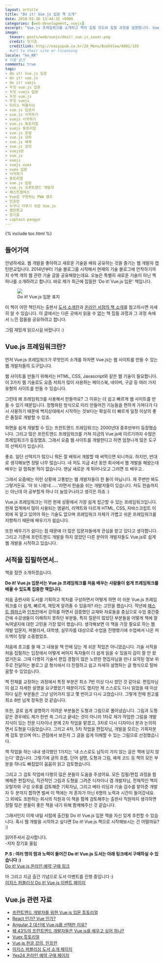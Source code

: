 ```yaml
---
layout: article
title: "Do it! Vue.js 입문 책 소개"
date: 2018-01-26 13:44:32 +0900
categories: [web-development, vuejs]
excerpt: "Vue.js 프레임워크를 소개하고 책의 집필 의도와 집필 과정을 설명합니다. Vue.js 관련 학습 자료도 안내합니다."
image:
  teaser: posts/web/vuejs/doit!_vue.js_cover.png
  credit: 장기효
  creditlink: http://easyspub.co.kr/20_Menu/BookView/A001/185
  #url to their site or licensing
locale: "ko_KR"
# 리플 옵션
comments: true
tags:
- do it! Vue.js 입문
- do it! vue.js
- do it! vuejs
- 두잇 vue.js 입문
- 두잇 vuejs 입문
- 두잇 vue.js
- 두잇 vuejs
- 이지스 퍼블리싱
- vue.js 입문서
- vue.js 시작하기
- vuejs 시작하기
- vue.js 튜토리얼
- vuejs 튜토리얼
- vue.js 장점
- vue.js 강좌
- vue.js 예제
- vue.js 강의
- vuejs란
- vue.js
- vuejs
- vuejs vuex
- vuex 입문
- 시작하기
- 튜토리얼
- vue.js 입문
- vue.js 프론트엔드 개발자
- 패스트캠퍼스
- Vue로 구현하는 PWA 캠프
- 인프런
- 누구나 다루기 쉬운 Vue.js
- 캡틴판교
- 장기효
- captain pangyo
---
```

{% include toc.html %}

## 들어가며
안녕하세요. 웹 개발을 좋아하고 새로운 기술을 배워 공유하는 것을 즐기는 웹 개발자 캡틴판교입니다.
2014년부터 기술 블로그를 시작해서 현재의 기술 블로그에 안착하기까지 수백 개의 웹 관련 기술 글을 공유해왔는데요.
오늘은 특별히 새로운 기술이 아닌 책 하나를 소개하려고 합니다.
바로 제가 최근에 집필한 'Do it! Vue.js 입문' 책입니다.

<figure>
	<img src="{{ site.url }}/images/posts/web/vuejs/doit!_vue.js_cover.png">
	<figcaption>Do it! Vue.js 입문 표지</figcaption>
</figure>

<!-- ![Do it! Vue.js 입문]({{ site.url }}/images/posts/web/vuejs/doit!_vue.js_cover.png) -->

이 책이 어떤 책인지는 출판사 [도서 소개란](http://www.easyspub.co.kr/20_Menu/BookView/PUB/185/PUB)과 [온라인 서점의 책 소개](http://www.yes24.com/24/Goods/58206961?Acode=101)를 참고하시면 자세히 알 수 있습니다.
이 글에서는 다른 곳에서 읽을 수 없는 책 집필 과정과 그 과정 속에서 느낀 점들을 공유하려고 합니다.

그럼 재밌게 읽으시길 바랍니다 :)

## Vue.js 프레임워크란?
먼저 Vue.js 프레임워크가 무엇인지 소개를 하자면 Vue.js는 웹 사이트를 만들 수 있는 웹 개발자들의 도구입니다.

웹 사이트를 만들기 위해서는 HTML, CSS, Javascript와 같은 웹 기술이 필요합니다.
이 3가지 웹 기술로도 요즘 저희가 많이 사용하는 페이스북, 네이버, 구글 등 여러 가지 유형의 사이트를 만들 수 있습니다.

그런데 왜 프레임워크를 사용해서 만들까요? 그 이유는 더 쉽고 빠르게 웹 사이트를 만들 수 있기 때문입니다.
정형화된 방식으로 미리 만들어진 기능들을 편하게 가져다가 다시 사용하기 때문에
백지상태에서 시작하는 것보다는 확실히 더 빠르게 일정 이상의 좋은 품질로 개발할 수 있죠.

화면을 쉽게 개발할 수 있는 프런트엔드 프레임워크는 2000년대 중후반부터 등장했습니다.
그리고 많은 프런트엔드 프레임워크를 거쳐 지금의 Vue.js에 이르기까지 수많은 프레임워크가 등장했죠.
그래서 요즘 웹 사이트를 개발한다고 하면 엄청나게 많은 도구의 선택지가 있습니다.

좋죠. 일단 선택지가 많으니 뭐든 잘 배워서 개발할 때 써먹으면 되니까요.
하지만, 반대로 생각해보면 정말 너무 많습니다. 네 저도 지금 4년 동안 회사에서 웹 개발을 해왔는데
배우는 걸 멈춰본 적이 없습니다. 맨날 새로운 게 튀어나오고 그러면 또 배우고..

그래서 요즘에는 이런 상황에 고통받는 웹 개발자들이 한 둘이 아닙니다. 제 주변만 봐도 그렇거든요.
'아 또 나왔네......'라면서 한숨을 쉬는 개발자들이 있습니다. 저도 한숨까지는 아닌데 아 공부할게 하나 더 늘었구나라고 생각은 하죠 :)

Vue.js 프레임워크는 이런 현재 상황에서 가장 쉽게 접근할 수 있는 프레임워크입니다.
현재 업계에서 많이 사용되는 앵귤러, 리액트와 다르게 HTML, CSS, 자바스크립트 이외에 꼭 알고 있어야 하는 기술도 없으며
프레임워크 자체가 가볍고 쉬운 프레임워크를 지향하기 때문에 배우기가 쉽습니다.

또한 배우기가 쉽다는 점 때문에 더 많은 입문자들에게 관심을 받고 있다고 생각합니다.
그리고 기존에 프런트엔드 개발을 하지 않았던 다른 분야의 개발자들도 Vue.js로 쉽게 웹 개발을 시작하고 있습니다.

## 서적을 집필하면서..
책을 잠깐 소개하겠습니다.

**Do it! Vue.js 입문서는 Vue.js 프레임워크를 처음 배우는 사람들이 쉽게 프레임워크를 배울 수 있도록 집중한 책입니다.**

처음 출판사와 도서를 기획하고 목차를 구성하면서 어떻게 하면 이 쉬운 Vue.js 프레임워크를 더 쉽게, 빠르게, 재밌게 알려줄 수 있을까? 라는 고민을 했습니다.
작년에 [패스트 캠퍼스](http://www.fastcampus.co.kr/dev_camp_wap/)와 [인프런](https://www.inflearn.com/course/vue-pwa-vue-js-%EA%B8%B0%EB%B3%B8/)에서 강의를 하면서 검증했던 교재와 자료들을 중심으로
수업 중간중간에 수강생들이 이해하지 못하던 부분들, 특히 질문이 많았던 부분들을 어떻게 책에 잘 녹여낼지에 대한 고민을 가장 많이 했습니다.
생각해보면 이 책을 가장 필요로 하는 웹 개발 입문자, 퍼블리셔, 대학생, 실무자를 대상으로 수업을 진행했기에 수업에서 나온 피드백이 정말 소중했었죠.

처음에 초고를 쓸 때 그 내용을 책 안에 담는 게 쉬운 작업은 아니었습니다. 기술 서적을 처음 집필하는 입장에서 어떻게 써야지 독자들이 더 쉽게 읽을 수 있을지
감이 잘 안 왔었거든요. 그때 다행히 기술서 편집 경험이 많은 노련한 편집자님을 만나 요약된 정보 위주로 전달하는 블로그 글 형식에서 더 친절하고 쉽고 자세히
설명하는 글 형식으로 탈바꿈할 수 있었습니다.

책 전체를 교정하는 과정에서 특정 부분은 최소 7번 이상 다시 썼던 것 같아요. 편집자님이 쉽고 자세한 설명을 요구했었기 때문이기도 했지만
제 스스로도 다시 읽었을 때 이상하다 싶은 부분들은 그냥 넘어가지 않고 몇 번이고 다시 고쳤습니다. 그렇게 전체 원고를 최소 8번 넘게 정독한 것 같습니다.

또한, 글로 쉽게 설명하기 어려운 부분들은 도형과 그림으로 풀어냈습니다. 그림과 도형 같은 경우에도 제가 한번 쓱 그리고 끝내는 것이 아니라
1차로 제가 작업한 그림을 개발 지식이 있는 전문 디자이너 분께 2차 작업을 맡겼고, 3차로 다시 디자이너 분과 논의하면서 도형을 다듬었습니다.
그리고 4차, 5차 작업을 편집자님, 개발을 모르는 기획자분께 검토 받으며 어느 관점에서 보든지 그 글을 쉽게 이해할 수 있는 그림으로 선정했습니다.

책 작업을 하는 내내 생각했던 1가지는 '내 스스로도 납득이 가지 않는 글은 책에 담지 않는다' 였습니다.
그렇기에 글의 흐름, 단어 설명, 도형과 그림, 예제 코드 등 책의 모든 부분을 하나도 빠짐없이 꼼꼼히 읽고 검토했습니다.

그리고 그 검토 작업에 다행히 많은 분들이 도움을 주셨어요. 모든 집필/편집 과정을 함께해준 편집자님,
직관적인 그림과 도형을 그려준 디자이너 겸 개발자님, 전체적인 책의 오탈자와 구성 오류를 검토해준 기획자님,
그리고 베타 리딩과 기술 검수를 맡아준 개발자 두 분까지 합하면 벌써 이 책에는 저 혼자가 아닌 6명의 노력과 시간이 들어갔네요.
그 외에도 조판하는 회사의 직원과 이 책을 함께 검토해주는 출판사 직원까지 생각하면 정말 많은 분들이 좋은 책을 내기 위해 함께해주신 것 같습니다.

그래서인지 이제 내일 서점에 출간될 Do it! Vue.js 입문 책을 자신 있게 추천할 수 있습니다.
혹시 웹 개발을 시작하고 싶다면 Do it! Vue.js 책으로 시작해보시는 건 어떨까요? :)

읽어주셔서 감사합니다.<br>
-저자 장기효 올림

**P.S : 여러 명의 땀과 노력이 들어간 Do it! Vue.js 도서는 아래 링크에서 구매하실 수 있습니다 :)** <br>
[Do it! Vue.js 온라인 예약 구매 링크](http://www.yes24.com/24/Goods/58206961?Acode=101)

아 그리고 지금 출간 기념으로 도서 이벤트를 진행 중입니다 :) <br>
[이지스 퍼블리싱 Do it! Vue.js 이벤트 페이지](https://www.facebook.com/easyspub/posts/1568634209891378)

## Vue.js 관련 자료
- [프런트엔드 개발자를 위한 Vue.js 입문 튜토리얼](https://joshua1988.github.io/web-development/vuejs/vuejs-tutorial-for-beginner/)
- [React 인가? Vue 인가?](https://joshua1988.github.io/web-development/translation/vue-or-react/)
- [Angular 2 대신에 Vue.js를 선택한 이유?](https://joshua1988.github.io/web-development/translation/why-we-moved-from-angular2-to-vuejs/)
- [왜 43%의 프런트엔드 개발자들은 Vue.js를 배우고 싶어 하나?](https://joshua1988.github.io/web-development/translation/why-43percent-devs-wanna-learn-vuejs/)
- [Vuex 튜토리얼](https://joshua1988.github.io/web-development/vuejs/vuex-start/)
- [Vue.js 한글 강의, 인프런](https://www.inflearn.com/course/vue-pwa-vue-js-%EA%B8%B0%EB%B3%B8/)
- [이지스 퍼블리싱 도서 소개 페이지](http://www.easyspub.co.kr/20_Menu/BookView/PUB/185/PUB)
- [Yes24 온라인 예약 구매 페이지](http://www.yes24.com/24/Goods/58206961?Acode=101)
